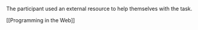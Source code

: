The participant used an external resource to help themselves with the task.

[[Programming in the Web]]